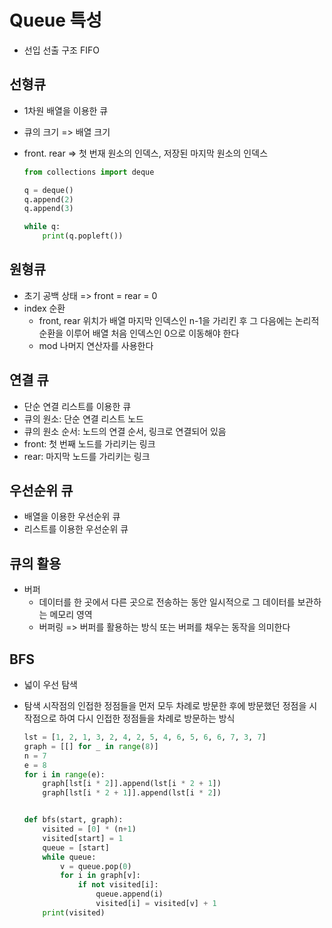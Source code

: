 # Queue 특성

- 선입 선출 구조 FIFO

## 선형큐

- 1차원 배열을 이용한 큐

- 큐의 크기 => 배열 크기

- front. rear => 첫 번재 원소의 인덱스, 저장된 마지막 원소의 인덱스

  ```python
  from collections import deque
  
  q = deque()
  q.append(2)
  q.append(3)
  
  while q:
      print(q.popleft())
  ```

## 원형큐

- 초기 공백 상태 => front = rear = 0
- index 순환
  - front, rear 위치가 배열 마지막 인덱스인 n-1을 가리킨 후 그 다음에는 논리적 순환을 이루어 배열 처음 인덱스인 0으로 이동해야 한다
  - mod 나머지 연산자를 사용한다

## 연결 큐

- 단순 연결 리스트를 이용한 큐
- 큐의 원소: 단순 연결 리스트 노드
- 큐의 원소 순서: 노드의 연결 순서, 링크로 연결되어 있음
- front: 첫 번째 노드를 가리키는 링크
- rear: 마지막 노드를 가리키는 링크

## 우선순위 큐

- 배열을 이용한 우선순위 큐
- 리스트를 이용한 우선순위 큐

## 큐의 활용

- 버퍼
  - 데이터를 한 곳에서 다른 곳으로 전송하는 동안 일시적으로 그 데이터를 보관하는 메모리 영역
  - 버퍼링 => 버퍼를 활용하는 방식 또는 버퍼를 채우는 동작을 의미한다

## BFS

- 넓이 우선 탐색

- 탐색 시작점의 인접한 정점들을 먼저 모두 차례로 방문한 후에 방문했던 정점을 시작점으로 하여 다시 인접한 정점들을 차례로 방문하는 방식

  ```python
  lst = [1, 2, 1, 3, 2, 4, 2, 5, 4, 6, 5, 6, 6, 7, 3, 7]
  graph = [[] for _ in range(8)]
  n = 7
  e = 8
  for i in range(e):
      graph[lst[i * 2]].append(lst[i * 2 + 1])
      graph[lst[i * 2 + 1]].append(lst[i * 2])
  
  
  def bfs(start, graph):
      visited = [0] * (n+1)
      visited[start] = 1
      queue = [start]
      while queue:
          v = queue.pop(0)
          for i in graph[v]:
              if not visited[i]:
                  queue.append(i)
                  visited[i] = visited[v] + 1
      print(visited)
  ```
  
  